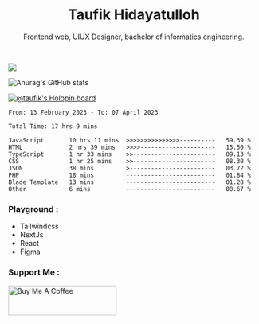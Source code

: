 
<h1 align="center">
  <b>Taufik Hidayatulloh</b>
</h1>
<p align="center">
   Frontend web, UIUX Designer, bachelor of informatics engineering.
 </p>
<br/>


![](https://komarev.com/ghpvc/?username=Taufik-H&color=red)

![Anurag's GitHub stats](https://github-readme-stats.vercel.app/api?username=Taufik-H&show_icons=true&theme=dracula&border_radius=5)



[![@taufik's Holopin board](https://holopin.me/taufik)](https://holopin.io/@taufik)

<!--START_SECTION:waka-->

```text
From: 13 February 2023 - To: 07 April 2023

Total Time: 17 hrs 9 mins

JavaScript       10 hrs 11 mins  >>>>>>>>>>>>>>>----------   59.39 %
HTML             2 hrs 39 mins   >>>>---------------------   15.50 %
TypeScript       1 hr 33 mins    >>-----------------------   09.13 %
CSS              1 hr 25 mins    >>-----------------------   08.30 %
JSON             38 mins         >------------------------   03.72 %
PHP              18 mins         -------------------------   01.84 %
Blade Template   13 mins         -------------------------   01.28 %
Other            6 mins          -------------------------   00.67 %
```

<!--END_SECTION:waka-->
### Playground :
- Tailwindcss
- NextJs
- React
- Figma

### Support Me :
<a href="https://www.buymeacoffee.com/opik" target="_blank"><img src="https://cdn.buymeacoffee.com/buttons/v2/default-yellow.png" alt="Buy Me A Coffee" style="height: 60px !important;width: 217px !important;" ></a>
